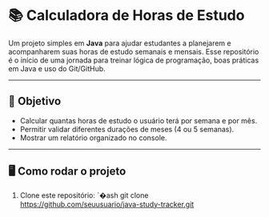# 📚 Calculadora de Horas de Estudo
Um projeto simples em **Java** para ajudar estudantes a planejarem e acompanharem suas horas de estudo semanais e mensais.
Esse repositório é o início de uma jornada para treinar lógica de programação, boas práticas em Java e uso do Git/GitHub.

---

## 🎯 Objetivo
- Calcular quantas horas de estudo o usuário terá por semana e por mês.
- Permitir validar diferentes durações de meses (4 ou 5 semanas).
- Mostrar um relatório organizado no console.

---

## 🖥️ Como rodar o projeto

1. Clone este repositório:
   `�ash
   git clone https://github.com/seuusuario/java-study-tracker.git
